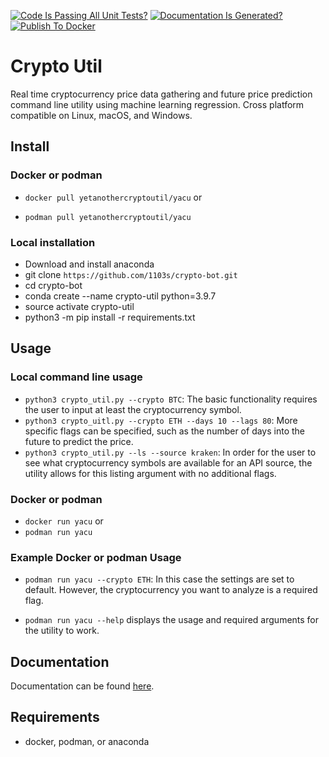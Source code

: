 [![Code Is Passing All Unit Tests?](https://github.com/1103s/crypto-bot/actions/workflows/python-app.yml/badge.svg)](https://github.com/1103s/crypto-bot/actions/workflows/python-app.yml) [![Documentation Is Generated?](https://github.com/1103s/crypto-bot/actions/workflows/gh-pages.yml/badge.svg)](https://github.com/1103s/crypto-bot/actions/workflows/gh-pages.yml) [![Publish To Docker](https://github.com/1103s/crypto-bot/actions/workflows/publish.yml/badge.svg)](https://github.com/1103s/crypto-bot/actions/workflows/publish.yml)

# Crypto Util

Real time cryptocurrency price data gathering and future price prediction command line utility using machine learning regression. Cross platform compatible on Linux, macOS, and Windows. 

## Install

### Docker or podman


- `docker pull yetanothercryptoutil/yacu` or

- `podman pull yetanothercryptoutil/yacu`


### Local installation
- Download and install anaconda
- git clone `https://github.com/1103s/crypto-bot.git`
- cd crypto-bot
- conda create --name crypto-util python=3.9.7
- source activate crypto-util
- python3 -m pip install -r requirements.txt

## Usage

### Local command line usage

- `python3 crypto_util.py --crypto BTC`: The basic functionality requires the user to input at least the cryptocurrency symbol. 
- `python3 crypto_uitl.py --crypto ETH --days 10 --lags 80`: More specific flags can be specified, such as the number of days into the future to predict the price.
- `python3 crypto_util.py --ls --source kraken`: In order for the user to see what cryptocurrency symbols are available for an API source, the utility allows for this listing argument with no additional flags. 

### Docker or podman

- `docker run yacu` or
- `podman run yacu`

### Example Docker or podman Usage
- `podman run yacu --crypto ETH`: In this case the settings are set to default. However, the cryptocurrency you want to analyze is a required flag. 

- `podman run yacu --help` displays the usage and required arguments for the utility to work. 

## Documentation

Documentation can be found [here](https://1103s.github.io/crypto-bot/).

## Requirements

- docker, podman, or anaconda

